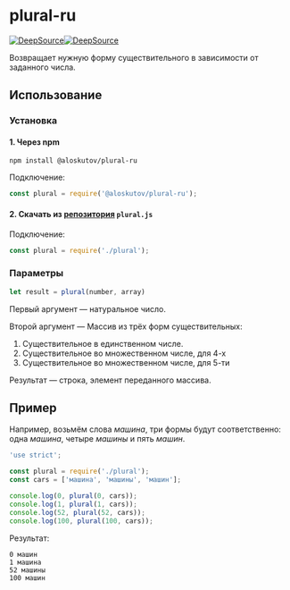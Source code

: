 # plural-ru

[![DeepSource](https://deepsource.io/gh/aloskutov/plural-ru.svg/?label=active+issues&show_trend=true&token=o5rasMJ-Hspa8IoYOvzT29vo)](https://deepsource.io/gh/aloskutov/plural-ru/?ref=repository-badge)[![DeepSource](https://deepsource.io/gh/aloskutov/plural-ru.svg/?label=resolved+issues&show_trend=true&token=o5rasMJ-Hspa8IoYOvzT29vo)](https://deepsource.io/gh/aloskutov/plural-ru/?ref=repository-badge)

Возвращает нужную форму существительного в зависимости от заданного числа.

## Использование

### Установка

#### 1. Через npm

```shell
npm install @aloskutov/plural-ru
```

Подключение:

```js
const plural = require('@aloskutov/plural-ru');
```

#### 2. Скачать из [репозитория](https://github.com/aloskutov/plural-ru) `plural.js`

Подключение:

```js
const plural = require('./plural');
```

### Параметры

```js
let result = plural(number, array)
```

Первый аргумент &mdash; натуральное число.

Второй аргумент &mdash; Массив из трёх форм существительных:

1. Существительное в единственном числе.
2. Существительное во множественном числе, для 4-х
3. Существительное во множественном числе, для 5-ти

Результат &mdash; строка, элемент переданного массива.

## Пример

Например, возьмём слова _машина_, три формы будут соответственно: одна _машина_, четыре _машины_ и пять _машин_.

```js
'use strict';

const plural = require('./plural');
const cars = ['машина', 'машины', 'машин'];

console.log(0, plural(0, cars));
console.log(1, plural(1, cars));
console.log(52, plural(52, cars));
console.log(100, plural(100, cars));
```

Результат:

```shell
0 машин
1 машина
52 машины
100 машин
```
